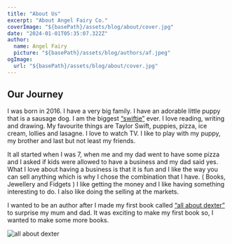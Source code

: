 ```yaml
---
title: "About Us"
excerpt: "About Angel Fairy Co."
coverImage: "${basePath}/assets/blog/about/cover.jpg"
date: "2024-01-01T05:35:07.322Z"
author:
  name: Angel Fairy
  picture: "${basePath}/assets/blog/authors/af.jpeg"
ogImage:
  url: "${basePath}/assets/blog/about/cover.jpg"
---
```


## Our Journey

I was born in 2016. I have a very big family. I have an adorable little puppy that is a sausage dog. I am the biggest [“swiftie”](https://www.taylorswift.com/) ever. I love reading, writing and drawing. My favourite things are Taylor Swift, puppies, pizza, ice cream, lollies and lasagne. I love to watch TV. I like to play with my puppy, my brother and last but not least my friends.  

It all started when I was 7, when me and my dad went to have some pizza and I asked if kids were allowed to have a business and my dad said yes. What I love about having a business is that  it is fun and I like the way you can sell anything which is why I chose the combination that I have. ( Books, Jewellery and Fidgets ) I like getting the money and I like having something interesting to do. I also like doing the selling at the markets. 

I wanted to be an author after I made my first book called [“all about dexter”](${basePath}/posts/books) to surprise my mum and dad. It was exciting to make my first book so, I wanted to make some more books.  

![all about dexter](${basePath}/assets/blog/books/AllAboutDexter-cover.jpg)
